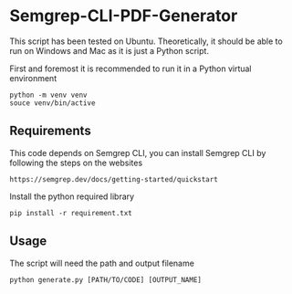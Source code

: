 # Semgrep-CLI-PDF-Generator

This script has been tested on Ubuntu. Theoretically, it should be able to run on Windows and Mac as it is just a Python script.

First and foremost it is recommended to run it in a Python virtual environment
```
python -m venv venv
souce venv/bin/active
```

## Requirements

This code depends on Semgrep CLI, you can install Semgrep CLI by following the steps on the websites
```
https://semgrep.dev/docs/getting-started/quickstart
```

Install the python required library
```
pip install -r requirement.txt
```

## Usage
The script will need the path and output filename 
```
python generate.py [PATH/TO/CODE] [OUTPUT_NAME]
```
